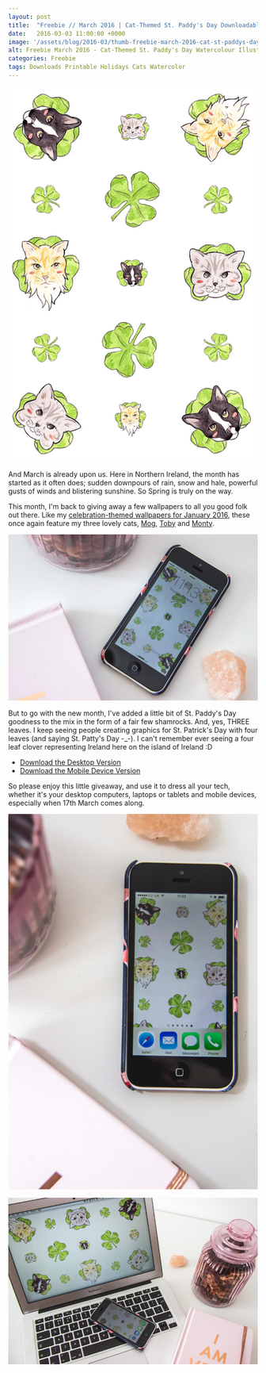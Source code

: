 ```yaml
---
layout: post
title:  "Freebie // March 2016 | Cat-Themed St. Paddy's Day Downloadable Wallpaper"
date:   2016-03-03 11:00:00 +0000
image: '/assets/blog/2016-03/thumb-freebie-march-2016-cat-st-paddys-day-wallpaper.jpg'
alt: Freebie March 2016 - Cat-Themed St. Paddy's Day Watercolour Illustration - Downloadable Wallpaper
categories: Freebie
tags: Downloads Printable Holidays Cats Watercolor
---
```


![Freebie March 2016 - Cat-Themed St. Paddy's Day Watercolour Illustration - Downloadable Wallpaper by @arosecast](/assets/blog/2016-03/freebie-march-2016-cat-st-paddys-day-wallpaper-01.jpg "Freebie March 2016 - Cat-Themed St. Paddy's Day Watercolour Illustration - Downloadable Wallpaper")

<p class="intro">And March is already upon us. Here in Northern Ireland, the month has started as it often does; sudden downpours of rain, snow and hale, powerful gusts of winds and blistering sunshine. So Spring is truly on the way.</p>

This month, I'm back to giving away a few wallpapers to all you good folk out there. Like my [celebration-themed wallpapers for January 2016](/freebie/2015/12/31/cat-celebration-wallpapers.html), these once again feature my three lovely cats, <a href="https://www.instagram.com/p/_bgRcIGFT7/" title="A photo of Mog on my Instagram">Mog</a>, <a href="https://www.instagram.com/p/8nSfiJmFWm/" title="A photo of Toby on my Instagram">Toby</a> and <a href="https://www.instagram.com/p/_JysW9GFdo/" title="A photo of Month on my Instagram">Monty</a>.

![Freebie March 2016 - Cat-Themed St. Paddy's Day Watercolour Illustration - Downloadable Wallpaper by @arosecast](/assets/blog/2016-03/freebie-march-2016-cat-st-paddys-day-wallpaper-02.jpg "Freebie March 2016 - Cat-Themed St. Paddy's Day Watercolour Illustration - Downloadable Wallpaper")

But to go with the new month, I've added a little bit of St. Paddy's Day goodness to the mix in the form of a fair few shamrocks. And, yes, THREE leaves. I keep seeing people creating graphics for St. Patrick's Day with four leaves (and saying St. Patty's Day -_-). I can't remember ever seeing a four leaf clover representing Ireland here on the island of Ireland :D

+ [Download the Desktop Version](/assets/blog/2016-03/freebie-march-2016-cat-st-paddys-day-wallpaper-horizontal.jpg)
+ [Download the Mobile Device Version](/assets/blog/2016-03/freebie-march-2016-cat-st-paddys-day-wallpaper-vertical.jpg)

So please enjoy this little giveaway, and use it to dress all your tech, whether it's your desktop computers, laptops or tablets and mobile devices, especially when 17th March comes along.

![Freebie March 2016 - Cat-Themed St. Paddy's Day Watercolour Illustration - Downloadable Wallpaper by @arosecast](/assets/blog/2016-03/freebie-march-2016-cat-st-paddys-day-wallpaper-03.jpg "Freebie March 2016 - Cat-Themed St. Paddy's Day Watercolour Illustration - Downloadable Wallpaper")

![Freebie March 2016 - Cat-Themed St. Paddy's Day Watercolour Illustration - Downloadable Wallpaper by @arosecast](/assets/blog/2016-03/freebie-march-2016-cat-st-paddys-day-wallpaper-04.jpg "Freebie March 2016 - Cat-Themed St. Paddy's Day Watercolour Illustration - Downloadable Wallpaper")